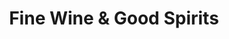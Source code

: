 ---
title: "Fine Wine & Good Spirits"
url: /erie/fine-wine-und-good-spirits-east-38th-street/
shop: Spirituosen
---